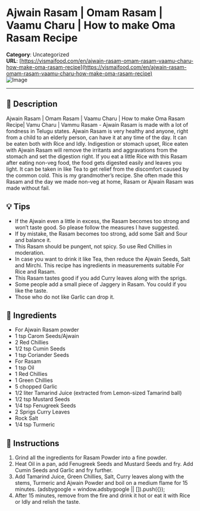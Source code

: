 # Ajwain Rasam | Omam Rasam | Vaamu Charu | How to make Oma Rasam Recipe

**Category**: Uncategorized  
**URL**: [https://vismaifood.com/en/ajwain-rasam-omam-rasam-vaamu-charu-how-make-oma-rasam-recipe](https://vismaifood.com/en/ajwain-rasam-omam-rasam-vaamu-charu-how-make-oma-rasam-recipe)  
![Image](https://vismaifood.com/storage/app/uploads/public/225/953/0e7/thumb__1200_0_0_0_auto.jpg)

---

## 📝 Description
Ajwain Rasam | Omam Rasam | Vaamu Charu | How to make Oma Rasam Recipe| Vamu Charu | Vammu Rasam - Ajwain Rasam is made with a lot of fondness in Telugu states. Ajwain Rasam is very healthy and anyone, right from a child to an elderly person, can have it at any time of the day. It can be eaten both with Rice and Idly. Indigestion or stomach upset, Rice eaten with Ajwain Rasam will remove the irritants and aggravations from the stomach and set the digestion right. If you eat a little Rice with this Rasam after eating non-veg food, the food gets digested easily and leaves you light. It can be taken in like Tea to get relief from the discomfort caused by the common cold. This is my grandmother’s recipe. She often made this Rasam and the day we made non-veg at home, Rasam or Ajwain Rasam was made without fail.

## 💡 Tips
- If the Ajwain even a little in excess, the Rasam becomes too strong and won’t taste good. So please follow the measures I have suggested.
- If by mistake, the Rasam becomes too strong, add some Salt and Sour and balance it.
- This Rasam should be pungent, not spicy. So use Red Chillies in moderation.
- In case you want to drink it like Tea, then reduce the Ajwain Seeds, Salt and Mirchi. This recipe has ingredients in measurements suitable For Rice and Rasam.
- This Rasam tastes good if you add Curry leaves along with the sprigs.
- Some people add a small piece of Jaggery in Rasam. You could if you like the taste.
- Those who do not like Garlic can drop it.

## 🧂 Ingredients
- For Ajwain Rasam powder
- 1 tsp Carom Seeds/Ajwain
- 2 Red Chillies
- 1/2 tsp Cumin Seeds
- 1 tsp Coriander Seeds
- For Rasam
- 1 tsp Oil
- 1 Red Chillies
- 1 Green Chillies
- 5 chopped Garlic
- 1/2 liter Tamarind Juice (extracted from Lemon-sized Tamarind ball)
- 1/2 tsp Mustard Seeds
- 1/4 tsp Fenugreek Seeds
- 2 Sprigs Curry Leaves
- Rock Salt
- 1/4 tsp Turmeric

## 🍳 Instructions
1. Grind all the ingredients for Rasam Powder into a fine powder.
2. Heat Oil in a pan, add Fenugreek Seeds and Mustard Seeds and fry. Add Cumin Seeds and Garlic and fry further.
3. Add Tamarind Juice, Green Chillies, Salt, Curry leaves along with the stems, Turmeric and Ajwain Powder and boil on a medium flame for 15 minutes. (adsbygoogle = window.adsbygoogle || []).push({});
4. After 15 minutes, remove from the fire and drink it hot or eat it with Rice or Idly and relish the taste.


